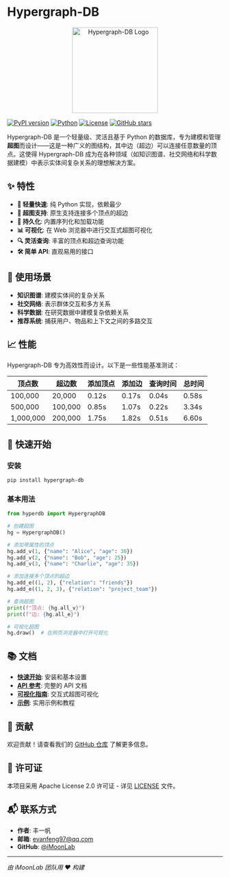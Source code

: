 # Hypergraph-DB

<div align="center">
  <img src="../assets/logo.svg" alt="Hypergraph-DB Logo" width="200"/>
</div>

[![PyPI version](https://img.shields.io/pypi/v/hypergraph-db?color=purple)](https://pypi.org/project/hypergraph-db/)
[![Python](https://img.shields.io/pypi/pyversions/hypergraph-db?color=purple)](https://pypi.org/project/hypergraph-db/)
[![License](https://img.shields.io/github/license/iMoonLab/Hypergraph-DB?color=purple)](https://github.com/iMoonLab/Hypergraph-DB/blob/main/LICENSE)
[![GitHub stars](https://img.shields.io/github/stars/iMoonLab/Hypergraph-DB?color=purple)](https://github.com/iMoonLab/Hypergraph-DB)

Hypergraph-DB 是一个轻量级、灵活且基于 Python 的数据库，专为建模和管理**超图**而设计——这是一种广义的图结构，其中边（超边）可以连接任意数量的顶点。这使得 Hypergraph-DB 成为在各种领域（如知识图谱、社交网络和科学数据建模）中表示实体间复杂关系的理想解决方案。

## ✨ 特性

- **🚀 轻量快速**: 纯 Python 实现，依赖最少
- **🔗 超图支持**: 原生支持连接多个顶点的超边
- **💾 持久化**: 内置序列化和加载功能
- **📊 可视化**: 在 Web 浏览器中进行交互式超图可视化
- **🔍 灵活查询**: 丰富的顶点和超边查询功能
- **🛠️ 简单 API**: 直观易用的接口

## 🎯 使用场景

- **知识图谱**: 建模实体间的复杂关系
- **社交网络**: 表示群体交互和多方关系
- **科学数据**: 在研究数据中建模复杂依赖关系
- **推荐系统**: 捕获用户、物品和上下文之间的多路交互

## 📈 性能

Hypergraph-DB 专为高效性而设计。以下是一些性能基准测试：

| 顶点数 | 超边数 | 添加顶点 | 添加边 | 查询时间 | 总时间 |
|--------|--------|----------|--------|----------|--------|
| 100,000  | 20,000     | 0.12s    | 0.17s  | 0.04s    | 0.58s  |
| 500,000  | 100,000    | 0.85s    | 1.07s  | 0.22s    | 3.34s  |
| 1,000,000| 200,000    | 1.75s    | 1.82s  | 0.51s    | 6.60s  |

## 🚀 快速开始

### 安装

```bash
pip install hypergraph-db
```

### 基本用法

```python
from hyperdb import HypergraphDB

# 创建超图
hg = HypergraphDB()

# 添加带属性的顶点
hg.add_v(1, {"name": "Alice", "age": 30})
hg.add_v(2, {"name": "Bob", "age": 25})
hg.add_v(3, {"name": "Charlie", "age": 35})

# 添加连接多个顶点的超边
hg.add_e((1, 2), {"relation": "friends"})
hg.add_e((1, 2, 3), {"relation": "project_team"})

# 查询超图
print(f"顶点: {hg.all_v}")
print(f"边: {hg.all_e}")

# 可视化超图
hg.draw()  # 在网页浏览器中打开可视化
```

## 📚 文档

- **[快速开始](getting-started/installation.zh.md)**: 安装和基本设置
- **[API 参考](api/index.zh.md)**: 完整的 API 文档  
- **[可视化指南](visualization/index.zh.md)**: 交互式超图可视化
- **[示例](examples/basic-usage.zh.md)**: 实用示例和教程

## 🤝 贡献

欢迎贡献！请查看我们的 [GitHub 仓库](https://github.com/iMoonLab/Hypergraph-DB) 了解更多信息。

## 📄 许可证

本项目采用 Apache License 2.0 许可证 - 详见 [LICENSE](about/license.zh.md) 文件。

## 📬 联系方式

- **作者**: 丰一帆
- **邮箱**: evanfeng97@qq.com
- **GitHub**: [@iMoonLab](https://github.com/iMoonLab)

---

*由 iMoonLab 团队用 ❤️ 构建*
